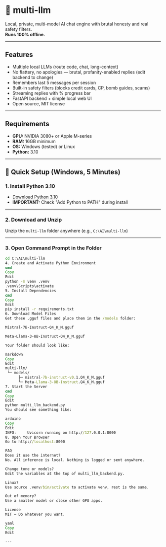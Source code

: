 # 🧠 multi-llm

Local, private, multi-model AI chat engine with brutal honesty and real safety filters.  
**Runs 100% offline.**

---

## Features

- Multiple local LLMs (route code, chat, long-context)
- No flattery, no apologies — brutal, profanity-enabled replies (edit backend to change)
- Remembers last 5 messages per session
- Built-in safety filters (blocks credit cards, CP, bomb guides, scams)
- Streaming replies with % progress bar
- FastAPI backend + simple local web UI
- Open source, MIT license

---

## Requirements

- **GPU:** NVIDIA 3080+ or Apple M-series  
- **RAM:** 16GB minimum  
- **OS:** Windows (tested) or Linux  
- **Python:** 3.10

---

## 🚀 Quick Setup (Windows, 5 Minutes)

### 1. Install Python 3.10

- [Download Python 3.10](https://www.python.org/downloads/release/python-3100/)
- **IMPORTANT:** Check "Add Python to PATH" during install

---

### 2. Download and Unzip

Unzip the `multi-llm` folder anywhere (e.g., `C:\AI\multi-llm`)

---

### 3. Open Command Prompt in the Folder

```cmd
cd C:\AI\multi-llm
4. Create and Activate Python Environment
cmd
Copy
Edit
python -m venv .venv
.venv\Scripts\activate
5. Install Dependencies
cmd
Copy
Edit
pip install -r requirements.txt
6. Download Model Files
Get these .gguf files and place them in the /models folder:

Mistral-7B-Instruct-Q4_K_M.gguf

Meta-Llama-3-8B-Instruct-Q4_K_M.gguf

Your folder should look like:

markdown
Copy
Edit
multi-llm/
 └─ models/
      ├─ mistral-7b-instruct-v0.1.Q4_K_M.gguf
      └─ Meta-Llama-3-8B-Instruct.Q4_K_M.gguf
7. Start the Server
cmd
Copy
Edit
python multi_llm_backend.py
You should see something like:

arduino
Copy
Edit
INFO:     Uvicorn running on http://127.0.0.1:8000
8. Open Your Browser
Go to http://localhost:8000

FAQ
Does it use the internet?
No. All inference is local. Nothing is logged or sent anywhere.

Change tone or models?
Edit the variables at the top of multi_llm_backend.py.

Linux?
Use source .venv/bin/activate to activate venv, rest is the same.

Out of memory?
Use a smaller model or close other GPU apps.

License
MIT — Do whatever you want.

yaml
Copy
Edit

---
